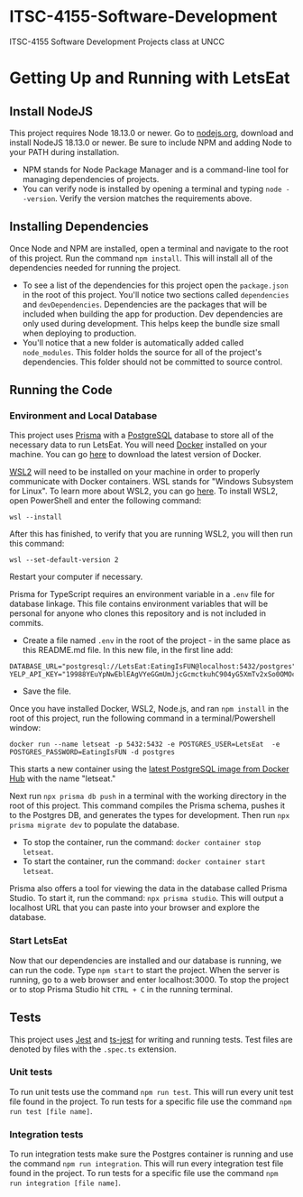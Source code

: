 # ITSC-4155-Software-Development

ITSC-4155 Software Development Projects class at UNCC

# Getting Up and Running with LetsEat

## Install NodeJS

This project requires Node 18.13.0 or newer. Go to [nodejs.org](https://nodejs.org/en/), download and install NodeJS 18.13.0 or newer. Be sure to include NPM and adding Node to your PATH during installation.

- NPM stands for Node Package Manager and is a command-line tool for managing dependencies of projects.
- You can verify node is installed by opening a terminal and typing `node --version`. Verify the version matches the requirements above.

## Installing Dependencies

Once Node and NPM are installed, open a terminal and navigate to the root of this project. Run the command `npm install`. This will install all of the dependencies needed for running the project.

- To see a list of the dependencies for this project open the `package.json` in the root of this project. You'll notice two sections called `dependencies` and `devDependencies`. Dependencies are the packages that will be included when building the app for production. Dev dependencies are only used during development. This helps keep the bundle size small when deploying to production.
- You'll notice that a new folder is automatically added called `node_modules`. This folder holds the source for all of the project's dependencies. This folder should not be committed to source control.

## Running the Code

### Environment and Local Database

This project uses [Prisma](https://www.prisma.io) with a [PostgreSQL](https://www.postgresql.org/) database to store all of the necessary data to run LetsEat. You will need [Docker](https://www.docker.com/) installed on your machine. You can go [here](https://docs.docker.com/get-docker/) to download the latest version of Docker.

[WSL2](https://learn.microsoft.com/en-us/windows/wsl/install) will need to be installed on your machine in order to properly communicate with Docker containers. WSL stands for "Windows Subsystem for Linux". To learn more about WSL2, you can go [here](https://learn.microsoft.com/en-us/windows/wsl/about). To install WSL2, open PowerShell and enter the following command:

```
wsl --install
```

After this has finished, to verify that you are running WSL2, you will then run this command:

```
wsl --set-default-version 2
```

Restart your computer if necessary.

Prisma for TypeScript requires an environment variable in a `.env` file for database linkage. This file contains environment variables that will be personal for anyone who clones this repository and is not included in commits.

- Create a file named `.env` in the root of the project - in the same place as this README.md file. In this new file, in the first line add:

```
DATABASE_URL="postgresql://LetsEat:EatingIsFUN@localhost:5432/postgres"
YELP_API_KEY="19988YEuYpNwEblEAgVYeGGmUmJjcGcmctkuhC904yG5XmTv2xSo0OMOcNXJ7LRJq9bUO0dPWuUDS8WI0v30G6qAJePLRiBy31QsJTHvVOR3oz1OStRSOaLIT4AkZHYx"
```

- Save the file.

Once you have installed Docker, WSL2, Node.js, and ran `npm install` in the root of this project, run the following command in a terminal/Powershell window:

```
docker run --name letseat -p 5432:5432 -e POSTGRES_USER=LetsEat  -e POSTGRES_PASSWORD=EatingIsFUN -d postgres
```

This starts a new container using the [latest PostgreSQL image from Docker Hub](https://hub.docker.com/_/postgres) with the name "letseat."

Next run `npx prisma db push` in a terminal with the working directory in the root of this project. This command compiles the Prisma schema, pushes it to the Postgres DB, and generates the types for development. Then run `npx prisma migrate dev` to populate the database.

- To stop the container, run the command: `docker container stop letseat`.
- To start the container, run the command: `docker container start letseat`.

Prisma also offers a tool for viewing the data in the database called Prisma Studio. To start it, run the command: `npx prisma studio`. This will output a localhost URL that you can paste into your browser and explore the database.

### Start LetsEat

Now that our dependencies are installed and our database is running, we can run the code. Type `npm start` to start the project. When the server is running, go to a web browser and enter localhost:3000. To stop the project or to stop Prisma Studio hit `CTRL + C` in the running terminal.

## Tests

This project uses [Jest](https://jestjs.io/) and [ts-jest](https://www.npmjs.com/package/ts-jest) for writing and running tests. Test files are denoted by files with the `.spec.ts` extension.

### Unit tests

To run unit tests use the command `npm run test`. This will run every unit test file found in the project. To run tests for a specific file use the command `npm run test [file name]`.

### Integration tests

To run integration tests make sure the Postgres container is running and use the command `npm run integration`. This will run every integration test file found in the project. To run tests for a specific file use the command `npm run integration [file name]`.
